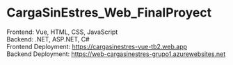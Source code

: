 # CargaSinEstres_Web_FinalProyect

Frontend: Vue, HTML, CSS, JavaScript  
Backend: .NET, ASP.NET, C#  
Frontend Deployment: https://cargasinestres-vue-tb2.web.app  
Backend Deployment: https://web-cargasinestres-grupo1.azurewebsites.net  
